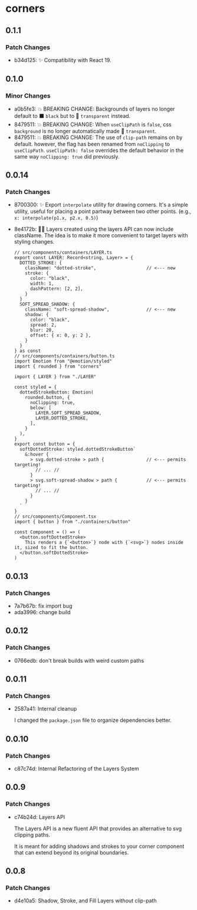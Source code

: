 # corners

## 0.1.1

### Patch Changes

- b34d125: ✨ Compatibility with React 19.

## 0.1.0

### Minor Changes

- a0b5fe3: 💥 BREAKING CHANGE: Backgrounds of layers no longer default to ⬛ `black` but to 🏁 `transparent` instead.
- 8479511: 💥 BREAKING CHANGE: When `useClipPath` is `false`, css `background` is no longer automatically made 🏁 `transparent`.
- 8479511: 💥 BREAKING CHANGE: The use of `clip-path` remains on by default. however, the flag has been renamed from `noClipping` to `useClipPath`. `useClipPath: false` overrides the default behavior in the same way `noClipping: true` did previously.

## 0.0.14

### Patch Changes

- 8700300: ✨ Export `interpolate` utility for drawing corners. It's a simple utility, useful for placing a point partway between two other points. (e.g., `x: interpolate(p1.x, p2.x, 0.5)`)
- 8e4172b: 💄✨ Layers created using the layers API can now include className. The idea is to make it more convenient to target layers with styling changes.

  ```tsx
  // src/components/containers/LAYER.ts
  export const LAYER: Record<string, Layer> = {
    DOTTED_STROKE: {
      className: "dotted-stroke",                   // <--- new
      stroke: {
        color: "black",
        width: 1,
        dashPattern: [2, 2],
      }
    }
    SOFT_SPREAD_SHADOW: {
      className: "soft-spread-shadow",              // <--- new
      shadow: {
        color: "black",
        spread: 2,
        blur: 20,
        offset: { x: 0, y: 2 },
      }
    }
  } as const
  // src/components/containers/button.ts
  import Emotion from "@emotion/styled"
  import { rounded } from "corners"

  import { LAYER } from "./LAYER"

  const styled = {
    dottedStrokeButton: Emotion(
      rounded.button, {
        noClipping: true,
        below: [
          LAYER.SOFT_SPREAD_SHADOW,
          LAYER.DOTTED_STROKE,
        ],
      }
    ),
  }
  export const button = {
    softDottedStroke: styled.dottedStrokeButton`
      &:hover {
        > svg.dotted-stroke > path {                // <--- permits targeting!
          // ... //
        }
        > svg.soft-spread-shadow > path {           // <--- permits targeting!
          // ... //
        }
      }
    `
  }
  // src/components/Component.tsx
  import { button } from "./containers/button"

  const Component = () => (
    <button.softDottedStroke>
      This renders a {`<button>`} node with {`<svg>`} nodes inside it, sized to fit the button.
    </button.softDottedStroke>
  )
  ```

## 0.0.13

### Patch Changes

- 7a7b67b: fix import bug
- ada3996: change build

## 0.0.12

### Patch Changes

- 0766edb: don't break builds with weird custom paths

## 0.0.11

### Patch Changes

- 2587a41: Internal cleanup

  I changed the `package.json` file to organize dependencies better.

## 0.0.10

### Patch Changes

- c87c74d: Internal Refactoring of the Layers System

## 0.0.9

### Patch Changes

- c74b24d: Layers API

  The Layers API is a new fluent API that provides an alternative to svg clipping paths.

  It is meant for adding shadows and strokes to your corner component that can extend beyond its original boundaries.

## 0.0.8

### Patch Changes

- d4e10a5: Shadow, Stroke, and Fill Layers without clip-path
